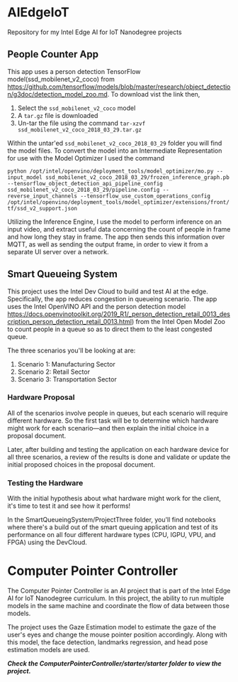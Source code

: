 # AIEdgeIoT

Repository for my Intel Edge AI for IoT Nanodegree projects

## People Counter App

This app uses a person detection TensorFlow model(ssd_mobilenet_v2_coco) from https://github.com/tensorflow/models/blob/master/research/object_detection/g3doc/detection_model_zoo.md. To download vist the link then,

1. Select the `ssd_mobilenet_v2_coco` model
2. A `tar.gz` file is downloaded
3. Un-tar the file using the command `tar-xzvf ssd_mobilenet_v2_coco_2018_03_29.tar.gz`

Within the untar'ed `ssd_mobilenet_v2_coco_2018_03_29` folder you will find the model files.
To convert the model into an Intermediate Representation for use with the Model Optimizer I used the command

`python /opt/intel/openvino/deployment_tools/model_optimizer/mo.py --input_model ssd_mobilenet_v2_coco_2018_03_29/frozen_inference_graph.pb --tensorflow_object_detection_api_pipeline_config ssd_mobilenet_v2_coco_2018_03_29/pipeline.config --reverse_input_channels --tensorflow_use_custom_operations_config /opt/intel/openvino/deployment_tools/model_optimizer/extensions/front/tf/ssd_v2_support.json
`

Utilizing the Inference Engine, I use the model to perform inference on an input video, and extract useful data concerning the count of people in frame and how long they stay in frame. The app then sends this information over MQTT, as well as sending the output frame, in order to view it from a separate UI server over a network.


## Smart Queueing System

This project uses the Intel Dev Cloud to build and test AI at the edge. Specifically, the app reduces congestion in queueing scenario. The app uses the Intel OpenVINO API and the person detection model https://docs.openvinotoolkit.org/2019_R1/_person_detection_retail_0013_description_person_detection_retail_0013.html) from the Intel Open Model Zoo to count people in a queue so as to direct them to the least congested queue.

The three scenarios you'll be looking at are:

1. Scenario 1: Manufacturing Sector
2. Scenario 2: Retail Sector
3. Scenario 3: Transportation Sector

### Hardware Proposal

All of the scenarios involve people in queues, but each scenario will require different hardware. So the first task will be to determine which hardware might work for each scenario—and then explain the initial choice in a proposal document.

Later, after building and testing the application on each hardware device for all three scenarios, a review of the results is done and validate or update the initial proposed choices in the proposal document.

### Testing the Hardware

With the initial hypothesis about what hardware might work for the client, it's time to test it and see how it performs!

In the SmartQueueingSystem/ProjectThree folder, you'll find notebooks where there's a build out of the smart queuing application and test of its performance on all four different hardware types (CPU, IGPU, VPU, and FPGA) using the DevCloud.


# Computer Pointer Controller

The Computer Pointer Controller is an AI project that is part of the Intel Edge AI for IoT Nanodegree curriculum. In this project, the ability to run multiple models in the same machine and coordinate the flow of data between those models.

The project uses the Gaze Estimation model to estimate the gaze of the user's eyes and change the mouse pointer position accordingly. Along with this model, the face detection, landmarks regression, and head pose estimation models are used.

***Check the ComputerPointerController/starter/starter folder to view the project.***
